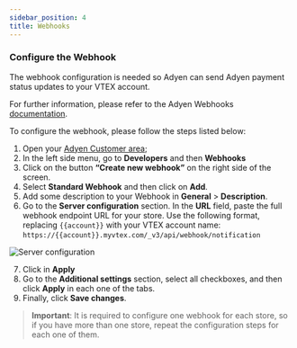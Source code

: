 ```yaml
---
sidebar_position: 4
title: Webhooks
---
```



### Configure the Webhook

The webhook configuration is needed so Adyen can send Adyen payment status updates to your VTEX account.

For further information, please refer to the Adyen Webhooks [documentation](https://docs.adyen.com/development-resources/webhooks/).

To configure the webhook, please follow the steps listed below:

1. Open your [Adyen Customer area](https://ca-test.adyen.com/ca/ca/overview/default.shtml);
2. In the left side menu, go to **Developers** and then **Webhooks**
3. Click on the button **“Create new webhook”** on the right side of the screen.
4. Select **Standard Webhook** and then click on **Add**.
5. Add some description to your Webhook in **General** > **Description**.
6. Go to the **Server configuration** section. In the **URL** field, paste the full webhook endpoint URL for your store. Use the following format, replacing `{{account}}` with your VTEX account name:
   `https://{{account}}.myvtex.com/_v3/api/webhook/notification`

![Server configuration](https://i.imgur.com/T9LXJK9.png)

7. Click in **Apply**
8. Go to the **Additional settings** section, select all checkboxes, and then click **Apply** in each one of the tabs.
9. Finally, click **Save changes**.

> **Important**: It is required to configure one webhook for each store, so if you have more than one store, repeat the configuration steps for each one of them.
